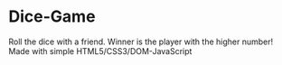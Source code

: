 # Dice-Game
Roll the dice with a friend.  Winner is the player with the higher number!  Made with simple HTML5/CSS3/DOM-JavaScript
